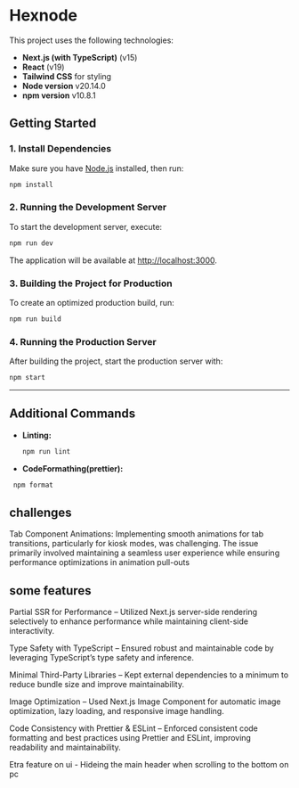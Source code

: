 # Hexnode

This project uses the following technologies:

- **Next.js (with TypeScript)** (v15)
- **React** (v19)
- **Tailwind CSS** for styling
- **Node version** v20.14.0
- **npm version** v10.8.1

## Getting Started

### 1. Install Dependencies

Make sure you have [Node.js](https://nodejs.org/) installed, then run:

```bash
npm install
```

### 2. Running the Development Server

To start the development server, execute:

```bash
npm run dev
```

The application will be available at [http://localhost:3000](http://localhost:3000).

### 3. Building the Project for Production

To create an optimized production build, run:

```bash
npm run build
```

### 4. Running the Production Server

After building the project, start the production server with:

```bash
npm start
```

---

## Additional Commands

- **Linting:**

  ```bash
  npm run lint
  ```

- **CodeFormathing(prettier):**

```bash
 npm format
```

## challenges

Tab Component Animations: Implementing smooth animations for tab transitions, particularly for kiosk modes, was challenging. The issue primarily involved maintaining a seamless user experience while ensuring performance optimizations in animation pull-outs

## some features

Partial SSR for Performance – Utilized Next.js server-side rendering selectively to enhance performance while maintaining client-side interactivity.

Type Safety with TypeScript – Ensured robust and maintainable code by leveraging TypeScript’s type safety and inference.

Minimal Third-Party Libraries – Kept external dependencies to a minimum to reduce bundle size and improve maintainability.

Image Optimization – Used Next.js Image Component for automatic image optimization, lazy loading, and responsive image handling.

Code Consistency with Prettier & ESLint – Enforced consistent code formatting and best practices using Prettier and ESLint, improving readability and maintainability.

Etra feature on ui - Hideing the main header when scrolling to the bottom on pc

